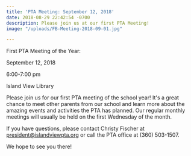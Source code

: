 ```yaml
---
title: 'PTA Meeting: September 12, 2018'
date: 2018-08-29 22:42:54 -0700
description: Please join us at our first PTA Meeting!
image: "/uploads/FB-Meeting-2018-09-01.jpg"

---
```

First PTA Meeting of the Year:

September 12, 2018

6:00-7:00 pm

Island View Library

Please join us for our first PTA meeting of the school year! It's a great chance to meet other parents from our school and learn more about the amazing events and activities the PTA has planned. Our regular monthly meetings will usually be held on the first Wednesday of the month. 

If you have questions, please contact Christy Fischer at president@islandviewpta.org or call the PTA office at (360) 503-1507. 

We hope to see you there!